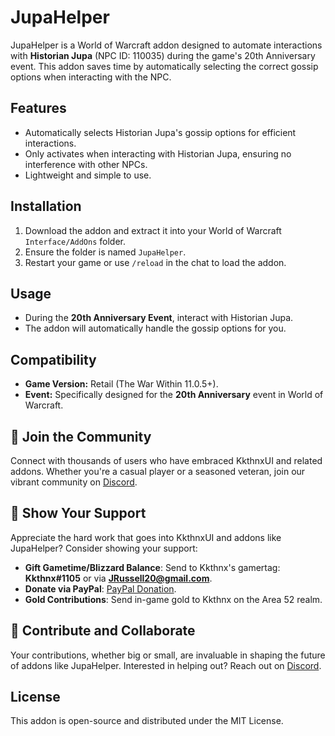 # JupaHelper

JupaHelper is a World of Warcraft addon designed to automate interactions with **Historian Jupa** (NPC ID: 110035) during the game's 20th Anniversary event. This addon saves time by automatically selecting the correct gossip options when interacting with the NPC.

## Features

- Automatically selects Historian Jupa's gossip options for efficient interactions.
- Only activates when interacting with Historian Jupa, ensuring no interference with other NPCs.
- Lightweight and simple to use.

## Installation

1. Download the addon and extract it into your World of Warcraft `Interface/AddOns` folder.
2. Ensure the folder is named `JupaHelper`.
3. Restart your game or use `/reload` in the chat to load the addon.

## Usage

- During the **20th Anniversary Event**, interact with Historian Jupa.
- The addon will automatically handle the gossip options for you.

## Compatibility

- **Game Version:** Retail (The War Within 11.0.5+).
- **Event:** Specifically designed for the **20th Anniversary** event in World of Warcraft.

## 🚀 Join the Community

Connect with thousands of users who have embraced KkthnxUI and related addons. Whether you're a casual player or a seasoned veteran, join our vibrant community on [Discord](https://discord.gg/Rc9wcK9cAB).

## 🎁 Show Your Support

Appreciate the hard work that goes into KkthnxUI and addons like JupaHelper? Consider showing your support:

- **Gift Gametime/Blizzard Balance**: Send to Kkthnx's gamertag: **Kkthnx#1105** or via **JRussell20@gmail.com**.
- **Donate via PayPal**: [PayPal Donation](https://www.paypal.com/paypalme/kkthnxtv).
- **Gold Contributions**: Send in-game gold to Kkthnx on the Area 52 realm.

## 🤝 Contribute and Collaborate

Your contributions, whether big or small, are invaluable in shaping the future of addons like JupaHelper. Interested in helping out? Reach out on [Discord](https://discord.gg/Rc9wcK9cAB).

## License

This addon is open-source and distributed under the MIT License.
